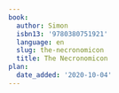 ```yaml
---
book:
  author: Simon
  isbn13: '9780380751921'
  language: en
  slug: the-necronomicon
  title: The Necronomicon
plan:
  date_added: '2020-10-04'
---
```

